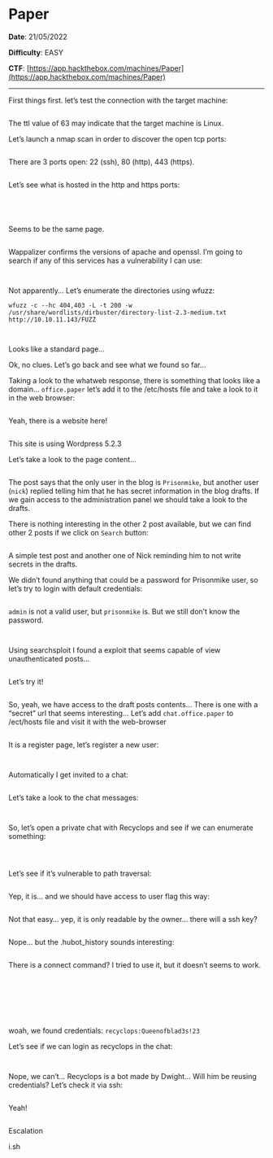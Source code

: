 # Paper

**Date**: 21/05/2022

**Difficulty**: EASY

**CTF**: [https://app.hackthebox.com/machines/Paper](https://app.hackthebox.com/machines/Paper)

***

First things first. let’s test the connection with the target machine:

<figure><img src="../../.gitbook/assets/paper0 (1).png" alt=""><figcaption></figcaption></figure>

The ttl value of 63 may indicate that the target machine is Linux.

Let’s launch a nmap scan in order to discover the open tcp ports:

<figure><img src="../../.gitbook/assets/paper1.png" alt=""><figcaption></figcaption></figure>

There are 3 ports open: 22 (ssh), 80 (http), 443 (https).

<figure><img src="../../.gitbook/assets/paper2.png" alt=""><figcaption></figcaption></figure>

Let’s see what is hosted in the http and https ports:

<figure><img src="../../.gitbook/assets/paper3.png" alt=""><figcaption></figcaption></figure>

<figure><img src="../../.gitbook/assets/imagen (13).png" alt=""><figcaption></figcaption></figure>

<figure><img src="../../.gitbook/assets/paper5.png" alt=""><figcaption></figcaption></figure>

<figure><img src="../../.gitbook/assets/imagen (1) (1).png" alt=""><figcaption></figcaption></figure>

Seems to be the same page.

<figure><img src="../../.gitbook/assets/paper7.png" alt=""><figcaption></figcaption></figure>

Wappalizer confirms the versions of apache and openssl. I’m going to search if any of this services has a vulnerability I can use:

<figure><img src="../../.gitbook/assets/paper8.png" alt=""><figcaption></figcaption></figure>

<figure><img src="../../.gitbook/assets/paper9.png" alt=""><figcaption></figcaption></figure>

Not apparently… Let’s enumerate the directories using wfuzz:

`wfuzz -c --hc 404,403 -L -t 200 -w /usr/share/wordlists/dirbuster/directory-list-2.3-medium.txt http://10.10.11.143/FUZZ`

<figure><img src="../../.gitbook/assets/paper10.png" alt=""><figcaption></figcaption></figure>

<figure><img src="../../.gitbook/assets/imagen (2) (1).png" alt=""><figcaption></figcaption></figure>

Looks like a standard page…

Ok, no clues. Let’s go back and see what we found so far…

Taking a look to the whatweb response, there is something that looks like a domain… `office.paper` let’s add it to the /etc/hosts file and take a look to it in the web browser:

<figure><img src="../../.gitbook/assets/imagen (3) (1).png" alt=""><figcaption></figcaption></figure>

Yeah, there is a website here!

<figure><img src="../../.gitbook/assets/imagen (4) (1).png" alt=""><figcaption></figcaption></figure>

This site is using Wordpress 5.2.3

Let’s take a look to the page content…

<figure><img src="../../.gitbook/assets/paper14.png" alt=""><figcaption></figcaption></figure>

The post says that the only user in the blog is `Prisonmike`, but another user (`nick`) replied telling him that he has secret information in the blog drafts. If we gain access to the administration panel we should take a look to the drafts.

There is nothing interesting in the other 2 post available, but we can find other 2 posts if we click on `Search` button:

<figure><img src="../../.gitbook/assets/paper15.png" alt=""><figcaption></figcaption></figure>

A simple test post and another one of Nick reminding him to not write secrets in the drafts.

We didn’t found anything that could be a password for Prisonmike user, so let’s try to login with default credentials:

<figure><img src="../../.gitbook/assets/paper16.png" alt=""><figcaption></figcaption></figure>

`admin` is not a valid user, but `prisonmike` is. But we still don’t know the password.

<figure><img src="../../.gitbook/assets/paper17.png" alt=""><figcaption></figcaption></figure>

<figure><img src="../../.gitbook/assets/paper18.png" alt=""><figcaption></figcaption></figure>

Using searchsploit I found a exploit that seems capable of view unauthenticated posts…

<figure><img src="../../.gitbook/assets/paper19.png" alt=""><figcaption></figcaption></figure>

Let’s try it!

<figure><img src="../../.gitbook/assets/paper20.png" alt=""><figcaption></figcaption></figure>

So, yeah, we have access to the draft posts contents… There is one with a “secret” url that seems interesting… Let’s add `chat.office.paper` to /ect/hosts file and visit it with the web-browser

<figure><img src="../../.gitbook/assets/imagen (5) (1).png" alt=""><figcaption></figcaption></figure>

It is a register page, let’s register a new user:

<figure><img src="../../.gitbook/assets/imagen (6) (1).png" alt=""><figcaption></figcaption></figure>

<figure><img src="../../.gitbook/assets/imagen (7) (1).png" alt=""><figcaption></figcaption></figure>

Automatically I get invited to a chat:

<figure><img src="../../.gitbook/assets/imagen (8) (1).png" alt=""><figcaption></figcaption></figure>

Let’s take a look to the chat messages:

<figure><img src="../../.gitbook/assets/paper25.png" alt=""><figcaption></figcaption></figure>

<figure><img src="../../.gitbook/assets/paper26.png" alt=""><figcaption></figcaption></figure>

So, let’s open a private chat with Recyclops and see if we can enumerate something:

<figure><img src="../../.gitbook/assets/paper27.png" alt=""><figcaption></figcaption></figure>

<figure><img src="../../.gitbook/assets/paper28.png" alt=""><figcaption></figcaption></figure>

<figure><img src="../../.gitbook/assets/paper29.png" alt=""><figcaption></figcaption></figure>

Let’s see if it’s vulnerable to path traversal:

<figure><img src="../../.gitbook/assets/paper30.png" alt=""><figcaption></figcaption></figure>

Yep, it is… and we should have access to user flag this way:

<figure><img src="../../.gitbook/assets/paper31.png" alt=""><figcaption></figcaption></figure>

Not that easy… yep, it is only readable by the owner… there will a ssh key?

<figure><img src="../../.gitbook/assets/paper32.png" alt=""><figcaption></figcaption></figure>

Nope… but the .hubot\_history sounds interesting:

<figure><img src="../../.gitbook/assets/paper33.png" alt=""><figcaption></figcaption></figure>

There is a connect command? I tried to use it, but it doesn’t seems to work.

<figure><img src="../../.gitbook/assets/paper34.png" alt=""><figcaption></figcaption></figure>

<figure><img src="../../.gitbook/assets/paper35.png" alt=""><figcaption></figcaption></figure>

<figure><img src="../../.gitbook/assets/paper36.png" alt=""><figcaption></figcaption></figure>

<figure><img src="../../.gitbook/assets/paper37.png" alt=""><figcaption></figcaption></figure>

<figure><img src="../../.gitbook/assets/paper38.png" alt=""><figcaption></figcaption></figure>

<figure><img src="../../.gitbook/assets/paper39.png" alt=""><figcaption></figcaption></figure>

<figure><img src="../../.gitbook/assets/paper40.png" alt=""><figcaption></figcaption></figure>

woah, we found credentials: `recyclops:Queenofblad3s!23`

Let’s see if we can login as recyclops in the chat:

<figure><img src="../../.gitbook/assets/paper41.png" alt=""><figcaption></figcaption></figure>

<figure><img src="../../.gitbook/assets/paper42.png" alt=""><figcaption></figcaption></figure>

Nope, we can’t… Recyclops is a bot made by Dwight… Will him be reusing credentials? Let’s check it via ssh:

<figure><img src="../../.gitbook/assets/paper43.png" alt=""><figcaption></figcaption></figure>

Yeah!

<figure><img src="../../.gitbook/assets/paper44.png" alt=""><figcaption></figcaption></figure>

Escalation

i.sh

<figure><img src="../../.gitbook/assets/paper45.png" alt=""><figcaption></figcaption></figure>

<figure><img src="../../.gitbook/assets/paper46.png" alt=""><figcaption></figcaption></figure>

<figure><img src="../../.gitbook/assets/paper47.png" alt=""><figcaption></figcaption></figure>

<figure><img src="../../.gitbook/assets/paper48.png" alt=""><figcaption></figcaption></figure>
